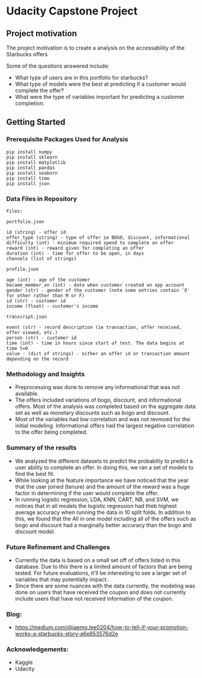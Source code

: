Udacity Capstone Project 
===========================

## Project motivation

The project motivation is to create a analysis on the accessability of the Starbucks offers

Some of the quesitons answered include:


* What type of users are in this portfolio for starbucks?
* What type of models were the best at predicting if a customer would complete the offer?
* What were the type of variables important for predicting a customer completion.

## Getting Started

### Prerequisite Packages Used for Analysis

```
pip install numpy
pip install sklearn
pip install matplotlib
pip install pandas
pip install seaborn
pip install time
pip install json
```


### Data Files in Repository

```
Files:
```
```
portfolio.json

id (string) - offer id
offer_type (string) - type of offer ie BOGO, discount, informational
difficulty (int) - minimum required spend to complete an offer
reward (int) - reward given for completing an offer
duration (int) - time for offer to be open, in days
channels (list of strings)
```

```
profile.json

age (int) - age of the customer
became_member_on (int) - date when customer created an app account
gender (str) - gender of the customer (note some entries contain 'O' for other rather than M or F)
id (str) - customer id
income (float) - customer's income
```

```
transcript.json

event (str) - record description (ie transaction, offer received, offer viewed, etc.)
person (str) - customer id
time (int) - time in hours since start of test. The data begins at time t=0
value - (dict of strings) - either an offer id or transaction amount depending on the record
```

### Methodology and Insights
- Preprocessing was done to remove any informational that was not available. 
- The offers included variations of bogo, discount, and informational offers. Most of the analysis was completed based on the aggregate data set as well as monetary discounts such as bogo and discount.
- Most of the variables had low correlation and was not revmoed for the initial modeling. Informational offers had the largest negative correlation to the offer being completed.

### Summary of the results
- We analyzed the different datasets to predict the probablity to predict a user ability to complete an offer. In doing this, we ran a set of models to find the best fit. 
- While looking at the feature importance we have noticed that the year that the user joined (tenure) and the amount of the reward was a huge factor in determining if the user would complete the offer.
- In running logistic regression, LDA, KNN, CART, NB, and SVM, we notices that in all models the logistic regression had theb highest average accuracy when running the data in 10 split folds. In addition to this, we found that the All in one model including all of the offers such as bogo and discount had a marginally better accuracy than the bogo and discount model. 



### Future Refinement and Challenges
- Currently the data is based on a small set off of offers listed in this database. Due to this there is a limited amount of factors that are being tested. For future evaluations, it'll be interesting to see a larger set of variables that may potentially impact. 
- Since there are some nuances with the data currently, the modeling was done on users that have received the coupon and does not currently include users that have not received information of the coupon.

### Blog:
- https://medium.com/@jaemo.lee0204/how-to-tell-if-your-promotion-works-a-starbucks-story-a6e853576d2e

### Acknowledgements:
- Kaggle
- Udacity
